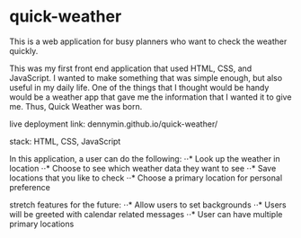 # quick-weather

This is a web application for busy planners who want to check the weather quickly.

This was my first front end application that used HTML, CSS, and JavaScript. I wanted to make something that was simple enough, but also useful in my daily life. One of the things that I thought would be handy would be a weather app that gave me the information that I wanted it to give me. Thus, Quick Weather was born.

live deployment link:
dennymin.github.io/quick-weather/

stack:
HTML, CSS, JavaScript

In this application, a user can do the following:
⋅⋅* Look up the weather in location
⋅⋅* Choose to see which weather data they want to see
⋅⋅* Save locations that you like to check
⋅⋅* Choose a primary location for personal preference

stretch features for the future:
⋅⋅* Allow users to set backgrounds
⋅⋅* Users will be greeted with calendar related messages
⋅⋅* User can have multiple primary locations
